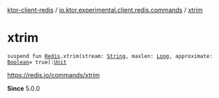 [ktor-client-redis](../index.md) / [io.ktor.experimental.client.redis.commands](index.md) / [xtrim](./xtrim.md)

# xtrim

`suspend fun `[`Redis`](../io.ktor.experimental.client.redis/-redis/index.md)`.xtrim(stream: `[`String`](https://kotlinlang.org/api/latest/jvm/stdlib/kotlin/-string/index.html)`, maxlen: `[`Long`](https://kotlinlang.org/api/latest/jvm/stdlib/kotlin/-long/index.html)`, approximate: `[`Boolean`](https://kotlinlang.org/api/latest/jvm/stdlib/kotlin/-boolean/index.html)` = true): `[`Unit`](https://kotlinlang.org/api/latest/jvm/stdlib/kotlin/-unit/index.html)

https://redis.io/commands/xtrim

**Since**
5.0.0

